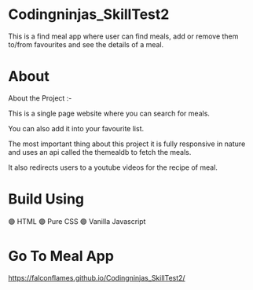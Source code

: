 # Codingninjas_SkillTest2
This is a find meal app where user can find meals, add or remove them to/from favourites and see the details of a meal.

# About
About the Project :-

This is a single page website where you can search for meals.

You can also add it into your favourite list.

The most important thing about this project it is fully responsive in nature and uses an api called the themealdb to fetch the meals.

It also redirects users to a youtube videos for the recipe of meal.

# Build Using

🟣 HTML 🟣 Pure CSS 🟣 Vanilla Javascript

# Go To Meal App

 https://falconflames.github.io/Codingninjas_SkillTest2/
